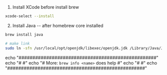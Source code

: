 1. Install XCode before install brew
```sh
xcode-select --install
```

2. Install Java -- after homebrew core installed

```sh
brew install java

# make link
sudo ln -sfn /usr/local/opt/openjdk/libexec/openjdk.jdk /Library/Java/JavaVirtualMachines/openjdk.jdk
```

echo "##################################################"
echo "#                                                #"
echo "#  More: `brew info <name>` does help            #"
echo "#                                                #"
echo "##################################################"

